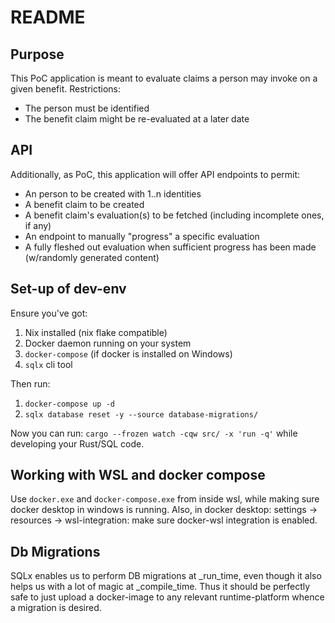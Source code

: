 # README

## Purpose

This PoC application is meant to evaluate claims a person may invoke on a given benefit.
Restrictions:
- The person must be identified
- The benefit claim might be re-evaluated at a later date


## API

Additionally, as  PoC, this application will offer API endpoints to permit:
- An person to be created with 1..n identities
- A benefit claim to be created
- A benefit claim's evaluation(s) to be fetched (including incomplete ones, if any)
- An endpoint to manually "progress" a specific evaluation
- A fully fleshed out evaluation when sufficient progress has been made (w/randomly generated content)


## Set-up of dev-env
Ensure you've got:
1. Nix installed (nix flake compatible)
1. Docker daemon running on your system
1. `docker-compose` (if docker is installed on Windows)
1. `sqlx` cli tool

Then run:
1. `docker-compose up -d`
1. `sqlx database reset -y --source database-migrations/`

Now you can run:
`cargo --frozen watch -cqw src/ -x 'run -q'` while developing your Rust/SQL code.

## Working with WSL and docker compose

Use `docker.exe` and `docker-compose.exe` from inside wsl, while making sure docker desktop in windows is running.
Also, in docker desktop: settings -> resources -> wsl-integration: make sure docker-wsl integration is enabled.

## Db Migrations

SQLx enables us to perform DB migrations at _run_time, even though it also helps us with a lot of magic at _compile_time.
Thus it should be perfectly safe to just upload a docker-image to any relevant runtime-platform whence a migration is desired.